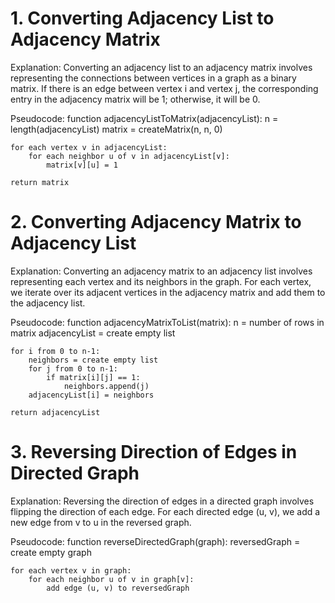 # 1. Converting Adjacency List to Adjacency Matrix

Explanation:
Converting an adjacency list to an adjacency matrix involves representing the connections between vertices in a graph as a binary matrix. If there is an edge between vertex i and vertex j, the corresponding entry in the adjacency matrix will be 1; otherwise, it will be 0.

Pseudocode:
    function adjacencyListToMatrix(adjacencyList):
    n = length(adjacencyList)
    matrix = createMatrix(n, n, 0)
    
    for each vertex v in adjacencyList:
        for each neighbor u of v in adjacencyList[v]:
            matrix[v][u] = 1
    
    return matrix

    
# 2. Converting Adjacency Matrix to Adjacency List
Explanation:
Converting an adjacency matrix to an adjacency list involves representing each vertex and its neighbors in the graph. For each vertex, we iterate over its adjacent vertices in the adjacency matrix and add them to the adjacency list.

Pseudocode:
    function adjacencyMatrixToList(matrix):
    n = number of rows in matrix
    adjacencyList = create empty list
    
    for i from 0 to n-1:
        neighbors = create empty list
        for j from 0 to n-1:
            if matrix[i][j] == 1:
                neighbors.append(j)
        adjacencyList[i] = neighbors
    
    return adjacencyList

    
# 3. Reversing Direction of Edges in Directed Graph
Explanation:
Reversing the direction of edges in a directed graph involves flipping the direction of each edge. For each directed edge (u, v), we add a new edge from v to u in the reversed graph.

Pseudocode:
    function reverseDirectedGraph(graph):
    reversedGraph = create empty graph
    
    for each vertex v in graph:
        for each neighbor u of v in graph[v]:
            add edge (u, v) to reversedGraph

